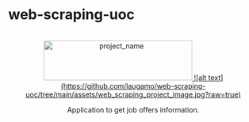 # web-scraping-uoc

<!-- PROJECT LOGO -->
<br />
<div align="center">
  <a href="https://github.com/laugamo/web-scraping-uoc">
    <img src="/home/datasci/PycharmProjects/SoundDynamics/images/project_name.png" alt="project_name" width="300" height="80">
    ![alt text](https://github.com/laugamo/web-scraping-uoc/tree/main/assets/web_scraping_project_image.jpg?raw=true)
  </a>


  <p align="center">
    Application to get job offers information.
  </p>
</div>
